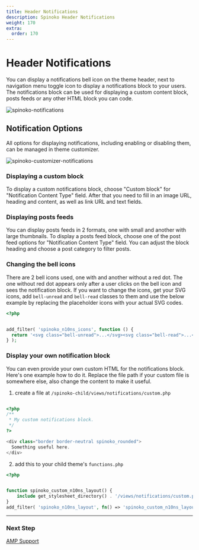 ```yaml
---
title: Header Notifications
description: Spinoko Header Notifications
weight: 170
extra:
  order: 170
---
```


# Header Notifications

You can display a notifications bell icon on the theme header, next to navigation menu toggle icon to display a notifications block to your users.
The notifications block can be used for displaying a custom content block, posts feeds or any other HTML block you can code.

![spinoko-notifications](https://media.dinomatic.com/images/docs/spinoko/spinoko-notifications.jpg)

## Notification Options

All options for displaying notifications, including enabling or disabling them, can be managed in theme customizer.

![spinoko-customizer-notifications](https://media.dinomatic.com/images/docs/spinoko/spinoko-customizer-notifications.jpg)

### Displaying a custom block

To display a custom notifications block, choose "Custom block" for "Notification Content Type" field.
After that you need to fill in an image URL, heading and content, as well as link URL and text fields.

### Displaying posts feeds

You can display posts feeds in 2 formats, one with small and another with large thumbnails.
To display a posts feed block, choose one of the post feed options for "Notification Content Type" field.
You can adjust the block heading and choose a post category to filter posts.

### Changing the bell icons

There are 2 bell icons used, one with and another without a red dot. The one without red dot appears only after a user clicks on the bell icon and sees the notification block.
If you want to change the icons, get your SVG icons, add `bell-unread` and `bell-read` classes to them and use the below example by replacing the placeholder icons with your actual SVG codes.

```php
<?php


add_filter( 'spinoko_n10ns_icons', function () {
  return '<svg class="bell-unread">...</svg><svg class="bell-read">...</svg>';
} );
```

### Display your own notification block

You can even provide your own custom HTML for the notifications block. Here's one example how to do it.
Replace the file path if your custom file is somewhere else, also change the content to make it useful.

1. create a file at `/spinoko-child/views/notifications/custom.php`

```php

<?php
/**
 * My custom notifications block.
 */
?>

<div class="border border-neutral spinoko_rounded">
  Something useful here.
</div>
```

2. add this to your child theme's `functions.php`

```php
<?php


function spinoko_custom_n10ns_layout() {
	include get_stylesheet_directory() . '/views/notifications/custom.php';
}
add_filter( 'spinoko_n10ns_layout', fn() => 'spinoko_custom_n10ns_layout' );
```

---

### Next Step

[AMP Support](/docs/spinoko/amp/)
